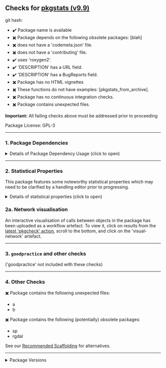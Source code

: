 ## Checks for [pkgstats (v9.9)](https://github.com/ropensci-review-tools/pkgstats)

git hash: [](https://github.com/ropensci-review-tools/pkgstats/tree/)

- :heavy_check_mark: Package name is available
- :heavy_multiplication_x: Package depends on the following obsolete packages: [blah]
- :heavy_multiplication_x: does not have a 'codemeta.json' file.
- :heavy_multiplication_x: does not have a 'contributing' file.
- :heavy_check_mark: uses 'roxygen2'.
- :heavy_check_mark: 'DESCRIPTION' has a URL field.
- :heavy_check_mark: 'DESCRIPTION' has a BugReports field.
- :heavy_multiplication_x: Package has no HTML vignettes
- :heavy_multiplication_x: These functions do not have examples: [pkgstats_from_archive].
- :heavy_multiplication_x:  Package has no continuous integration checks.
- :heavy_multiplication_x: Package contains unexpected files.

**Important:** All failing checks above must be addressed prior to proceeding

Package License: GPL-3

---


### 1. Package Dependencies

<details>
<summary>Details of Package Dependency Usage (click to open)</summary>
<p>

The table below tallies all function calls to all packages ('ncalls'), both internal (r-base + recommended, along with the package itself), and external (imported and suggested packages). 'NA' values indicate packages to which no identified calls to R functions could be found. Note that these results are generated by an automated code-tagging system which may not be entirely accurate.

|type       |package    | ncalls|
|:----------|:----------|------:|
|internal   |base       |    447|
|internal   |pkgstats   |     99|
|internal   |stats      |     16|
|internal   |graphics   |     10|
|internal   |utils      |     10|
|internal   |tools      |      2|
|imports    |sys        |     13|
|imports    |readr      |      8|
|imports    |brio       |      7|
|imports    |dplyr      |      7|
|imports    |withr      |      5|
|imports    |fs         |      4|
|imports    |igraph     |      3|
|imports    |checkmate  |     NA|
|imports    |methods    |     NA|
|suggests   |visNetwork |      3|
|suggests   |hms        |      1|
|suggests   |pbapply    |      1|
|suggests   |knitr      |     NA|
|suggests   |pkgbuild   |     NA|
|suggests   |Rcpp       |     NA|
|suggests   |rmarkdown  |     NA|
|suggests   |roxygen2   |     NA|
|suggests   |testthat   |     NA|
|linking_to |cpp11      |     NA|

Click below for tallies of functions used in each package. Locations of each call within this package may be generated locally by running 's <- pkgstats::pkgstats(<path/to/repo>)', and examining the 'external_calls' table.


</p></details>

---


### 2. Statistical Properties

This package features some noteworthy statistical properties which may need to be clarified by a handling editor prior to progressing.

<details>
<summary>Details of statistical properties (click to open)</summary>
<p>

The package has:

- code in C++ (9% in 3 files) and R (91% in 19 files)
- 1 authors
- no  vignette
- no internal data file
- 9 imported packages
- 11 exported functions (median 43 lines of code)
- 120 non-exported functions in R (median 21 lines of code)
- 12 R functions (median 16 lines of code)

---

Statistical properties of package structure as distributional percentiles in relation to all current CRAN packages
The following terminology is used:

- `loc` = "Lines of Code"
- `fn` = "function"
- `exp`/`not_exp` = exported / not exported

All parameters are explained as tooltips in the locally-rendered HTML version of this report generated by [the `checks_to_markdown()` function](https://docs.ropensci.org/pkgcheck/reference/checks_to_markdown.html)


The final measure (`fn_call_network_size`) is the total number of calls between functions (in R), or more abstract relationships between code objects in other languages. Values are flagged as "noteworthy" when they lie in the upper or lower 5th percentile.

|measure                 | value| percentile|noteworthy |
|:-----------------------|-----:|----------:|:----------|
|files_R                 |    19|       79.7|           |
|files_src               |     3|       84.3|           |
|files_vignettes         |     0|        0.0|TRUE       |
|files_tests             |     7|       86.4|           |
|loc_R                   |  2698|       89.0|           |
|loc_src                 |   277|       33.9|           |
|loc_tests               |   266|       61.5|           |
|num_vignettes           |     0|        0.0|TRUE       |
|n_fns_r                 |   131|       82.6|           |
|n_fns_r_exported        |    11|       48.6|           |
|n_fns_r_not_exported    |   120|       87.0|           |
|n_fns_src               |    12|       33.3|           |
|n_fns_per_file_r        |     4|       58.6|           |
|n_fns_per_file_src      |     4|       40.2|           |
|num_params_per_fn       |     1|        1.6|TRUE       |
|loc_per_fn_r            |    23|       66.0|           |
|loc_per_fn_r_exp        |    43|       75.2|           |
|loc_per_fn_r_not_exp    |    22|       66.5|           |
|loc_per_fn_src          |    16|       55.6|           |
|rel_whitespace_R        |    19|       88.9|           |
|rel_whitespace_src      |    24|       41.5|           |
|rel_whitespace_tests    |    27|       64.6|           |
|doclines_per_fn_exp     |    31|       34.8|           |
|doclines_per_fn_not_exp |     0|        0.0|TRUE       |
|fn_call_network_size    |   104|       79.9|           |

---

</p></details>


### 2a. Network visualisation

An interactive visualisation of calls between objects in the package has been uploaded as a workflow artefact. To view it, click on results from the [latest 'pkgcheck' action](network.html), scroll to the bottom, and click on the 'visual-network' artefact.

---

### 3. `goodpractice` and other checks

('goodpractice' not included with these checks)

---

### 4. Other Checks


:heavy_multiplication_x: Package contains the following unexpected files:

- a
- b


:heavy_multiplication_x: Package contains the following (potentially) obsolete packages:

- sp
- rgdal


See our [Recommended Scaffolding](https://devguide.ropensci.org/building.html?q=scaffol#recommended-scaffolding) for alternatives.


---

<details>
<summary>Package Versions</summary>
<p>

|package  |version |
|:--------|:------|
|pkgstats |42    |
|pkgcheck |42    |

</p>
</details>
